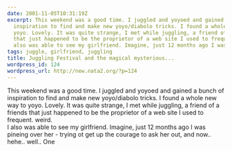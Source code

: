 ```yaml
---
date: 2001-11-05T10:31:19Z
excerpt: This weekend was a good time. I juggled and yoyoed and gained a bunch of
  inspiration to find and make new yoyo/diabolo tricks. I found a whole new way to
  yoyo. Lovely. It was quite strange, I met while juggling, a friend of a friends
  that just happened to be the proprietor of a web site I used to frequent. weird.I
  also was able to see my girlfriend. Imagine, just 12 months ago I was pineing ...
tags: juggle, girlfriend, juggling
title: Juggling Festival and the magical mysterious...
wordpress_id: 124
wordpress_url: http://new.nata2.org/?p=124
---
```


This weekend was a good time. I juggled and yoyoed and gained a bunch of inspiration to find and make new yoyo/diabolo tricks. I found a whole new way to yoyo. Lovely. It was quite strange, I met while juggling, a friend of a friends that just happened to be the proprietor of a web site I used to frequent. weird.<br/>I also was able to see my girlfriend. Imagine, just 12 months ago I was pineing over her - trying ot get up the courage to ask her out, and now.. hehe.. well.. One 
